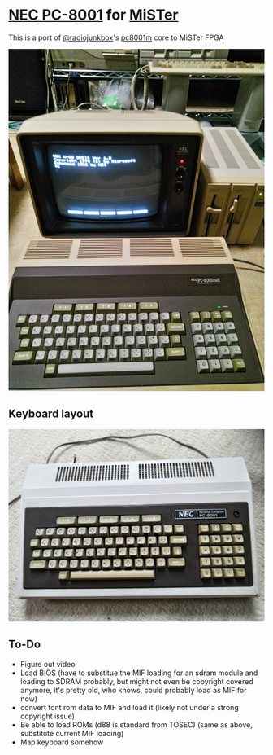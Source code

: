 # [NEC PC-8001](https://en.wikipedia.org/wiki/PC-8000_series) for [MiSTer](https://mister-devel.github.io/MkDocs_MiSTer/)

This is a port of [@radiojunkbox](https://github.com/radiojunkbox)'s [pc8001m](https://github.com/radiojunkbox/pc8001m) core to MiSTer FPGA

![](doc/pc8001m.jpg)

## Keyboard layout

![](doc/keyboard.jpg)

## To-Do

* Figure out video
* Load BIOS (have to substitue the MIF loading for an sdram module and loading to SDRAM probably, but might not even be copyright covered anymore, it's pretty old, who knows, could probably load as MIF for now)
* convert font rom data to MIF and load it (likely not under a strong copyright issue)
* Be able to load ROMs (d88 is standard from TOSEC) (same as above, substitute current MIF loading)
* Map keyboard somehow
